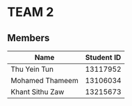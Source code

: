 # TEAM 2

## Members

| Name | Student ID |
|------|------------|
| Thu Yein Tun | 13117952  |
| Mohamed Thameem | 13106034 |
| Khant Sithu Zaw | 13215673 |
